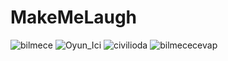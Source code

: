 # MakeMeLaugh
![bilmece](https://github.com/Utku48/GGJ2023-MakeMeLaugh/assets/109678402/8e536f7c-2527-451b-9691-8f163936ec24)
![Oyun_Ici](https://github.com/Utku48/GGJ2023-MakeMeLaugh/assets/109678402/65f10788-b5b5-4e5b-b2e2-290fca2c0175)
![civilioda](https://github.com/Utku48/GGJ2023-MakeMeLaugh/assets/109678402/7e772fa4-0bb7-412f-8fe3-9d9f5cf86565)
![bilmececevap](https://github.com/Utku48/GGJ2023-MakeMeLaugh/assets/109678402/3b90a2cd-d354-4c05-a60b-8340b87ffe67)
